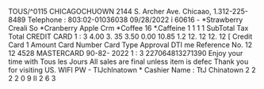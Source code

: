 TOUS/^0115 CHICAGOCHUOWN 2144 S. Archer Ave. Chicaao, 1.312-225-8489 Telephone : 803:02-01036038 09/28/2022 ỉ 60616 - *Strawberry Creali So *Cranberry Apple Crm *Coffee 16 *.Caffeine 1 1 1 1 SubTotal Tax Total CREDIT CARD 1 : 3 4.00 3. 35 3.50 0.00 10.85 1.2 12. 12 12. 12 [ Credit Card 1 Amount Card Number Card Type Approval DTI me Reference No. 12 12 4528 MASTERCARD 90-82- 2022 1 : 3 227064813271390 Enjoy your time with Tous les Jours All sales are final unless item is defec Thank you for visiting US. WIFI PW - TlJchlnatown * Cashier Name : TtJ Chinatown 2 2 2 2 0 9 II 2 6 3